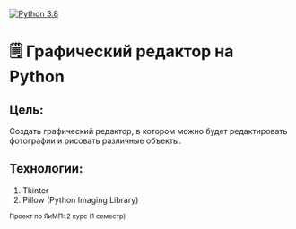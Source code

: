 [![Python 3.8](https://img.shields.io/badge/python-3.8-green.svg)](https://www.python.org/downloads/release/python-360/)
# 🗒️ Графический редактор на Python

## Цель:
Создать графический редактор, в котором можно будет редактировать фотографии и рисовать различные объекты.

## Технологии:
1. Tkinter
1. Pillow (Python Imaging Library)

<sub> Проект по ЯиМП: 2 курс (1 семестр) </sub>
